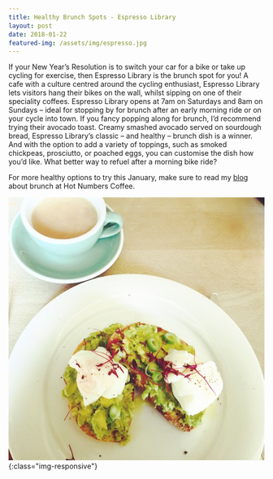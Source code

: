 ```yaml
---
title: Healthy Brunch Spots - Espresso Library
layout: post
date: 2018-01-22
featured-img: /assets/img/espresso.jpg
---
```


If your New Year’s Resolution is to switch your car for a bike or take up cycling for exercise, then Espresso Library is the brunch spot for you! A cafe with a culture centred around the cycling enthusiast, Espresso Library lets visitors hang their bikes on the wall, whilst sipping on one of their speciality coffees. Espresso Library opens at 7am on Saturdays and 8am on Sundays – ideal for stopping by for brunch after an early morning ride or on your cycle into town. If you fancy popping along for brunch, I’d recommend trying their avocado toast. Creamy smashed avocado served on sourdough bread, Espresso Library’s classic – and healthy – brunch dish is a winner. And with the option to add a variety of toppings, such as smoked chickpeas, prosciutto, or poached eggs, you can customise the dish how you’d like. What better way to refuel after a morning bike ride?

For more healthy options to try this January, make sure to read my <a href="/healthy-brunch-spots-hot-numbers-coffee">blog</a> about brunch at Hot Numbers Coffee.

![espress-library](/assets/img/healthybrunch1.jpg){:class="img-responsive"}
